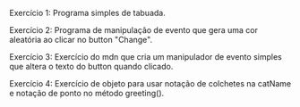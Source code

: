 Exercício 1: Programa simples de tabuada.

Exercício 2: Programa de manipulação de evento que gera uma cor aleatória ao clicar no button "Change".

Exercício 3: Exercício do mdn que cria um manipulador de evento simples que altera o texto do button quando clicado.

Exercício 4: Exercício de objeto para usar notação de colchetes na catName e notação de ponto no método greeting().
